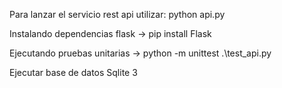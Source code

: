 Para lanzar el servicio rest api utilizar: 
python api.py 

Instalando dependencias 
flask -> pip install Flask

Ejecutando pruebas unitarias
-> python -m unittest .\test_api.py

Ejecutar base de datos Sqlite 3